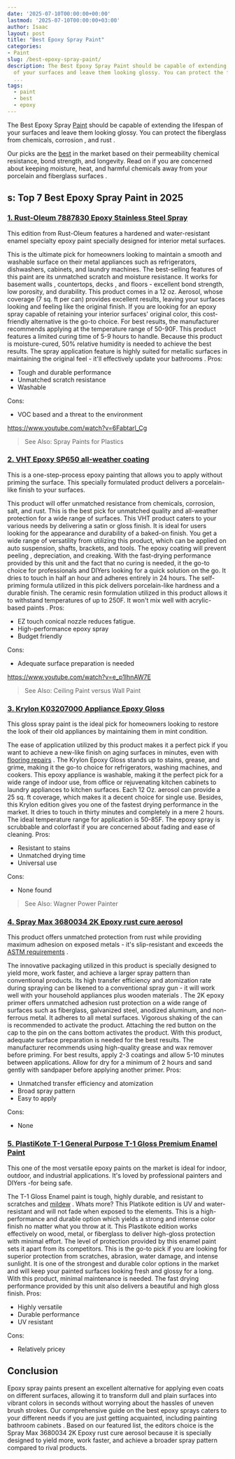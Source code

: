 ```yaml
---
date: '2025-07-10T00:00:00+00:00'
lastmod: '2025-07-10T00:00:00+03:00'
author: Isaac
layout: post
title: "Best Epoxy Spray Paint"
categories:
- Paint
slug: /best-epoxy-spray-paint/
description: The Best Epoxy Spray Paint should be capable of extending the lifespan
  of your surfaces and leave them looking glossy. You can protect the fiberglass from
  ...
tags: 
  - paint
  - best
  - epoxy
---
```

The Best Epoxy Spray [Paint](/posts/best-acrylic-paint-for-canvas/) should be capable of extending the lifespan of your surfaces and leave them looking glossy. You can protect the fiberglass from chemicals,
corrosion
, and
rust
.

Our picks are the [best](/posts/best-acrylic-paint-for-pouring/) in the market based on their permeability chemical resistance, bond strength, and longevity.
Read on if you are concerned about keeping moisture, heat, and harmful chemicals away from your porcelain and
fiberglass surfaces
.
## s: Top 7 Best Epoxy Spray Paint in 2025
### [1. Rust-Oleum 7887830 Epoxy Stainless Steel Spray](https://www.amazon.com/dp/B0009XB3JU/?tag=p-policy-20)
This edition from Rust-Oleum features a hardened and water-resistant enamel specialty epoxy paint specially designed for interior metal surfaces.

This is the ultimate pick for homeowners looking to maintain a smooth and washable surface on their metal appliances such as refrigerators, dishwashers, cabinets, and laundry machines.
The best-selling features of this paint are its unmatched scratch and moisture resistance. It works for
basement walls
, countertops,
decks
, and floors - excellent bond strength, low porosity, and durability.
This product comes in a 12 oz. Aerosol, whose coverage (7 sq. ft per can) provides excellent results, leaving your surfaces looking and feeling like the original finish.
If you are looking for an epoxy spray capable of retaining your interior surfaces' original color, this cost-friendly alternative is the go-to choice.
For best results, the manufacturer recommends applying at the temperature range of 50-90F. This product features a limited curing time of 5-9 hours to handle.
Because this product is moisture-cured, 50% relative humidity is needed to achieve the best results.
The spray application feature is highly suited for metallic surfaces in maintaining the original feel - it'll effectively
update your bathrooms
.
Pros:
- Tough and durable performance
- Unmatched scratch resistance
- Washable

Cons:
- VOC based and a threat to the environment

https://www.youtube.com/watch?v=6Fabtarl_Cg
> See Also:
> Spray Paints for Plastics
### [2. VHT Epoxy SP650 all-weather coating](https://www.amazon.com/dp/B0006HPL3I/?tag=p-policy-20)
This is a one-step-process epoxy painting that allows you to apply without priming the surface. This specially formulated product delivers a porcelain-like finish to your surfaces.

This product will offer unmatched resistance from chemicals, corrosion, salt, and rust. This is the best pick for unmatched quality and all-weather protection for a wide range of surfaces.
This VHT product caters to your various needs by delivering a satin or gloss finish. It is ideal for users looking for the appearance and durability of a baked-on finish.
You get a wide range of versatility from utilizing this product, which can be applied on auto suspension, shafts, brackets, and tools. The epoxy coating will
prevent peeling
, depreciation, and creaking.
With the fast-drying performance provided by this unit and the fact that no curing is needed, it the go-to choice for professionals and DIYers looking for a quick solution on the go.
It dries to touch in half an hour and adheres entirely in 24 hours. The self-priming formula utilized in this pick delivers porcelain-like hardness and a durable finish.
The ceramic resin formulation utilized in this product allows it to withstand temperatures of up to 250F. It won't mix well with
acrylic-based paints
.
Pros:
- EZ touch conical nozzle reduces fatigue.
- High-performance epoxy spray
- Budget friendly

Cons:
- Adequate surface preparation is needed

https://www.youtube.com/watch?v=e_p1IhnAW7E
> See Also:
> Ceiling Paint versus Wall Paint
### [3. Krylon K03207000 Appliance Epoxy Gloss](https://www.amazon.com/dp/B00397TJTY/?tag=p-policy-20)
This gloss spray paint is the ideal pick for homeowners looking to restore the look of their old appliances by maintaining them in mint condition.

The ease of application utilized by this product makes it a perfect pick if you want to achieve a new-like finish on aging surfaces in minutes, even with
[flooring repairs](https://www.familyhandyman.com/project/patch-a-hardwood-floor/)
.
The Krylon Epoxy Gloss stands up to stains, grease, and grime, making it the go-to choice for refrigerators, washing machines, and cookers.
This epoxy appliance is washable, making it the perfect pick for a wide range of indoor use, from office or
rejuvenating kitchen cabinets
to laundry appliances to kitchen surfaces.
Each 12 Oz. aerosol can provide a 25 sq. ft coverage, which makes it a decent choice for single use.
Besides, this Krylon edition gives you one of the fastest drying performance in the market. It dries to touch in thirty minutes and completely in a mere 2 hours.
The ideal temperature range for application is 50-85F. The epoxy spray is scrubbable and colorfast if you are concerned about fading and ease of cleaning.
Pros:
- Resistant to stains
- Unmatched drying time
- Universal use

Cons:
- None found

> See Also:
> Wagner Power Painter
### [4. Spray Max 3680034 2K Epoxy rust cure aerosol](https://www.amazon.com/dp/B07CXPQ814/?tag=p-policy-20)
This product offers unmatched protection from rust while providing maximum adhesion on exposed metals - it's slip-resistant and exceeds the
[ASTM requirements](https://www.astm.org/)
.

The innovative packaging utilized in this product is specially designed to yield more, work faster, and achieve a larger spray pattern than conventional products.
Its high transfer efficiency and atomization rate during spraying can be likened to a conventional spray gun - it will work well with your household appliances plus
wooden materials
.
The 2K epoxy primer offers unmatched adhesion rust protection on a wide range of surfaces such as fiberglass, galvanized steel, anodized aluminum, and non-ferrous metal.
It adheres to all metal surfaces. Vigorous shaking of the can is recommended to activate the product. Attaching the red button on the cap to the pin on the cans bottom activates the product.
With this product, adequate surface preparation is needed for the best results. The manufacturer recommends using high-quality grease and wax remover before priming.
For best results, apply 2-3 coatings and allow 5-10 minutes between applications. Allow for dry for a minimum of 2 hours and sand gently with sandpaper before applying another primer.
Pros:
- Unmatched transfer efficiency and atomization
- Broad spray pattern
- Easy to apply

Cons:
- None

### [5. PlastiKote T-1 General Purpose T-1 Gloss Premium Enamel Paint](https://www.amazon.com/dp/B000CPI1VI/?tag=p-policy-20)
This one of the most versatile epoxy paints on the market is ideal for indoor, outdoor, and industrial applications. It's loved by
professional painters
and DIYers -for being safe.

The T-1 Gloss Enamel paint is tough, highly durable, and resistant to scratches and
[mildew](https://pestpolicy.com/mildew-resistant-paints/)
. Whats more? This Platikote edition is UV and water-resistant and will not fade when exposed to the elements.
This is a high-performance and durable option which yields a strong and intense color finish no matter what you throw at it.
This Plastikote edition works effectively on wood, metal, or fiberglass to deliver high-gloss protection with minimal effort. The level of protection provided by this enamel paint sets it apart from its competitors.
This is the go-to pick if you are looking for superior protection from scratches, abrasion, water damage, and intense sunlight.
It is one of the strongest and durable color options in the market and will keep
your painted surfaces
looking fresh and glossy for a long. With this product, minimal maintenance is needed.
The fast drying performance provided by this unit also delivers a beautiful and high gloss finish.
Pros:
- Highly versatile
- Durable performance
- UV resistant

Cons:
- Relatively pricey

## Conclusion
Epoxy spray paints present an excellent alternative for applying even coats on different surfaces, allowing it to transform dull and plain surfaces into vibrant colors in seconds without worrying about the hassles of uneven brush strokes.
Our comprehensive guide on the best epoxy sprays caters to your different needs if you are just getting acquainted, including
painting bathroom cabinets
.
Based on our featured list, the editors choice is the Spray Max 3680034 2K Epoxy rust cure aerosol because it is specially designed to yield more, work faster, and achieve a broader spray pattern compared to rival products.
